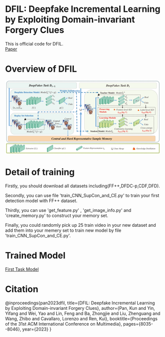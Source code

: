 # DFIL: Deepfake Incremental Learning by Exploiting Domain-invariant Forgery Clues
This is official code for DFIL.<br>
[Paper](https://arxiv.org/pdf/2309.09526.pdf)

# Overview of DFIL
![](https://github.com/DeepFakeIL/DFIL/blob/main/DFIL/img/overview.png)

# Detail of training
Firstly, you should download all datasets including(FF++,DFDC-p,CDF,DFD).<br>

Secondly, you can use file 'train_CNN_SupCon_and_CE.py' to train your first detection model with FF++ dataset.<br>

Thirdly, you can use 'get_feature.py' , 'get_image_info.py' and 'create_memory.py' to construct your memory set.<br>

Finally, you could randomly pick up 25 train video in your new dataset and add them into your memery set to train new model by file 'train_CNN_SupCon_and_CE.py'.<br>

# Trained Model
[First Task Model](https://drive.google.com/file/d/1tQls-XQsjDTEKMYrzC9mHJGAemQw9eOa/view?usp=drive_link)

# Citation
@inproceedings{pan2023dfil,
  title={DFIL: Deepfake Incremental Learning by Exploiting Domain-invariant Forgery Clues},
  author={Pan, Kun and Yin, Yifang and Wei, Yao and Lin, Feng and Ba, Zhongjie and Liu, Zhenguang and Wang, Zhibo and Cavallaro, Lorenzo and Ren, Kui},
  booktitle={Proceedings of the 31st ACM International Conference on Multimedia},
  pages={8035--8046},
  year={2023}
}
